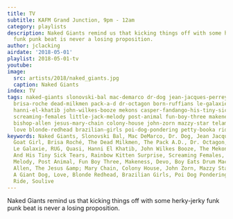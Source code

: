 ```yaml
---
title: TV
subtitle: KAFM Grand Junction, 9pm - 12am
category: playlists
description: Naked Giants remind us that kicking things off with some herky-jerky
  funk punk beat is never a losing proposition.
author: jclacking
airdate: '2018-05-01'
playlist: 2018-05-01-tv
youtube: 
image:
  src: artists/2018/naked_giants.jpg
  caption: Naked Giants
index: TV
tags: naked-giants slonovski-bal mac-demarco dr-dog jean-jacques-perrey goat-girl
  brisa-roche dead-milkmen pack-a-d dr-octagon born-ruffians le-galaxie rug quasi
  hanni-el-khatib john-wilkes-booze mekons casper-fandango-his-tiny-sick-tears rainbow-kitten-surprise
  screaming-females little-jack-melody post-animal fun-boy-three makeness devo boy-eats-drum-machine
  bishop-allen jesus-mary-chain colony-house john-zorn mazzy-star telamor a-giant-dog
  love blonde-redhead brazilian-girls poi-dog-pondering petty-booka ride soulive
keywords: Naked Giants, Slonovski Bal, Mac DeMarco, Dr. Dog, Jean Jacques Perrey,
  Goat Girl, Brisa Roché, The Dead Milkmen, The Pack A.D., Dr. Octagon, Born Ruffians,
  Le Galaxie, RUG, Quasi, Hanni El Khatib, John Wilkes Booze, The Mekons, Casper Fandango
  And His Tiny Sick Tears, Rainbow Kitten Surprise, Screaming Females, Little Jack
  Melody, Post Animal, Fun Boy Three, Makeness, Devo, Boy Eats Drum Machine, Bishop
  Allen, The Jesus &amp; Mary Chain, Colony House, John Zorn, Mazzy Star, Telamor,
  A Giant Dog, Love, Blonde Redhead, Brazilian Girls, Poi Dog Pondering, Petty Booka,
  Ride, Soulive
---
```

Naked Giants remind us that kicking things off with some herky-jerky funk punk beat is never a losing proposition.
